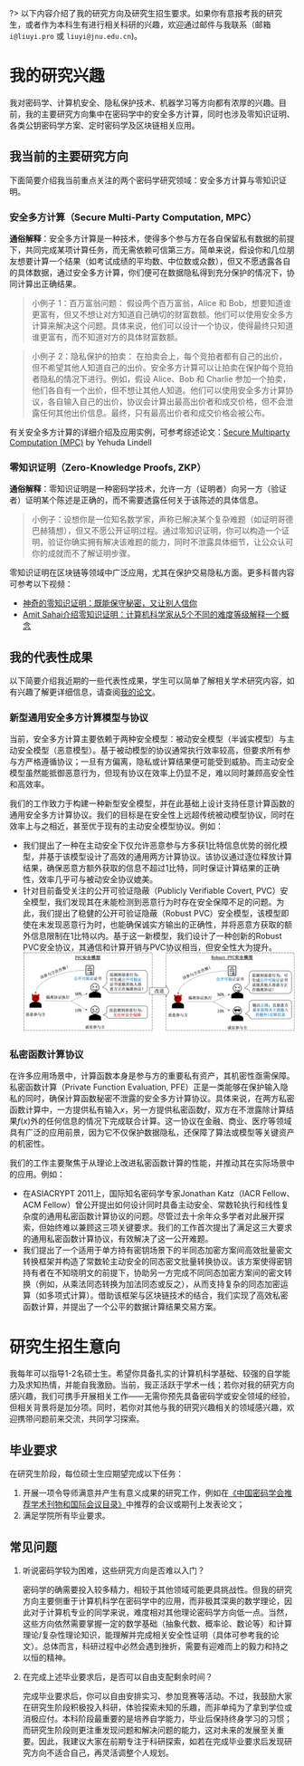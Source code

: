 ?> 以下内容介绍了我的研究方向及研究生招生要求。如果你有意报考我的研究生，或者作为本科生有进行相关科研的兴趣，欢迎通过邮件与我联系（邮箱 `i@liuyi.pro` 或 `liuyi@jnu.edu.cn`)。



# 我的研究兴趣
我对密码学、计算机安全、隐私保护技术、机器学习等方向都有浓厚的兴趣。目前，我的主要研究方向集中在密码学中的安全多方计算，同时也涉及零知识证明、各类公钥密码学方案、定时密码学及区块链相关应用。

## 我当前的主要研究方向

下面简要介绍我当前重点关注的两个密码学研究领域：安全多方计算与零知识证明。

### 安全多方计算（Secure Multi-Party Computation, MPC）
**通俗解释**：安全多方计算是一种技术，使得多个参与方在各自保留私有数据的前提下，共同完成某项计算任务，而无需依赖可信第三方。简单来说，假设你和几位朋友想要计算一个结果（如考试成绩的平均数、中位数或众数），但又不愿透露各自的具体数据，通过安全多方计算，你们便可在数据隐私得到充分保护的情况下，协同计算出正确结果。

> 小例子 1：百万富翁问题：
假设两个百万富翁，Alice 和 Bob，想要知道谁更富有，但又不想让对方知道自己确切的财富数额。他们可以使用安全多方计算来解决这个问题。具体来说，他们可以设计一个协议，使得最终只知道谁更富有，而不知道对方的具体财富数额。

> 小例子 2：隐私保护的拍卖：
在拍卖会上，每个竞拍者都有自己的出价，但不希望其他人知道自己的出价。安全多方计算可以让拍卖在保护每个竞拍者隐私的情况下进行。例如，假设 Alice、Bob 和 Charlie 参加一个拍卖，他们各自有一个出价，但不想让其他人知道。他们可以使用安全多方计算协议，各自输入自己的出价，协议会计算出最高出价者和成交价格，但不会泄露任何其他出价信息。最终，只有最高出价者和成交价格会被公布。

有关安全多方计算的详细介绍及应用实例，可参考综述论文：[Secure Multiparty Computation (MPC)](https://eprint.iacr.org/2020/300.pdf)  by Yehuda Lindell

### 零知识证明（Zero-Knowledge Proofs, ZKP）
**通俗解释**：零知识证明是一种密码学技术，允许一方（证明者）向另一方（验证者）证明某个陈述是正确的，而不需要透露任何关于该陈述的具体信息。


> 小例子：设想你是一位知名数学家，声称已解决某个复杂难题（如证明哥德巴赫猜想），但又不愿公开证明过程。通过零知识证明，你可以构造一个证明，验证你确实拥有解决该难题的能力，同时不泄露具体细节，让公众认可你的成就而不了解证明步骤。

零知识证明在区块链等领域中广泛应用，尤其在保护交易隐私方面。更多科普内容可参考以下视频：
- [神奇的零知识证明：既能保守秘密，又让别人信你](https://www.bilibili.com/video/BV1iacBebE1E)
- [Amit Sahai介绍零知识证明：计算机科学家从5个不同的难度等级解释一个概念](https://www.bilibili.com/video/BV1K3411E7p1)

## 我的代表性成果

以下简要介绍我近期的一些代表性成果，学生可以简单了解相关学术研究内容，如有兴趣了解更详细信息，请查阅[我的论文](/publications/?id=refereed-publications)。

### 新型通用安全多方计算模型与协议
当前，安全多方计算主要依赖于两种安全模型：被动安全模型（半诚实模型）与主动安全模型（恶意模型）。基于被动模型的协议通常执行效率较高，但要求所有参与方严格遵循协议；一旦有方偏离，隐私或计算结果便可能受到威胁。而主动安全模型虽然能抵御恶意行为，但现有协议在效率上仍显不足，难以同时兼顾高安全性和高效率。

我们的工作致力于构建一种新型安全模型，并在此基础上设计支持任意计算函数的通用安全多方计算协议。我们的目标是在安全性上远超传统被动模型协议，同时在效率上与之相近，甚至优于现有的主动安全模型协议。例如：
- 我们提出了一种在主动安全下仅允许恶意参与方多获1比特信息优势的弱化模型，并基于该模型设计了高效的通用两方计算协议。该协议通过逐位释放计算结果，确保恶意方额外获取的信息不超过1比特，同时保证计算结果的正确性，效率几乎可与被动安全协议媲美。
- 针对目前备受关注的公开可验证隐蔽（Publicly Verifiable Covert, PVC）安全模型，我们发现其在未能检测到恶意行为时存在安全保障不足的问题。为此，我们提出了稳健的公开可验证隐蔽（Robust PVC）安全模型，该模型即使在未发现恶意行为时，也能确保诚实方输出的正确性，并将恶意方获取的额外信息限制在1比特以内。基于这一新模型，我们设计了一种创新的Robust PVC安全协议，其通信和计算开销与PVC协议相当，但安全性大为提升。
![Robust PVC Security Model](./img/RobustPVC.jpg)


### 私密函数计算协议

在许多应用场景中，计算函数本身是参与方的重要私有资产，其机密性亟需保障。私密函数计算（Private Function Evaluation, PFE）正是一类能够在保护输入隐私的同时，确保计算函数秘密不泄露的安全多方计算协议。具体来说，在两方私密函数计算中，一方提供私有输入$x$，另一方提供私密函数$f$，双方在不泄露除计算结果$f(x)$外的任何信息的情况下完成联合计算。这一协议在金融、商业、医疗等领域具有广泛的应用前景，因为它不仅保护数据隐私，还保障了算法或模型等关键资产的机密性。

我们的工作主要聚焦于从理论上改进私密函数计算的性能，并推动其在实际场景中的应用。例如：
- 在ASIACRYPT 2011上，国际知名密码学专家Jonathan Katz（IACR Fellow、ACM Fellow）曾公开提出如何设计同时具备主动安全、常数轮执行和线性复杂度的通用私密函数计算协议的问题。尽管过去十余年众多学者对此展开探索，但始终难以兼顾这三项关键要求。我们的工作首次提出了满足这三大要求的通用私密函数计算协议，有效解决了这一公开难题。
- 我们提出了一个适用于单方持有密钥场景下的半同态加密方案间高效批量密文转换框架并构造了常数轮主动安全的同态密文批量转换协议。该方案使得密钥持有者在不知晓明文的前提下，协助另一方完成不同同态加密方案间的密文转换（例如，从乘法同态转换为加法同态或反之），从而支持复杂的同态加密运算（如多项式计算）。借助该框架与区块链技术的结合，我们实现了高效私密函数计算，并提出了一个公平的数据计算结果交易方案。


# 研究生招生意向
我每年可以指导1-2名硕士生。希望你具备扎实的计算机科学基础、较强的自学能力及求知热情，并能自我激励。当前，我正活跃于学术一线；若你对我的研究方向感兴趣，我们可携手开展相关工作——无需你预先具备密码学或安全领域的经验，但相关背景将是加分项。同时，若你对其他与我的研究兴趣相关的领域感兴趣，欢迎携带问题前来交流，共同学习探索。

## 毕业要求
在研究生阶段，每位硕士生应期望完成以下任务：
1. 开展一项令导师满意并产生有意义成果的研究工作，例如在[《中国密码学会推荐学术刊物和国际会议目录》](https://www.cacrnet.org.cn/site/content/1290.html)中推荐的会议或期刊上发表论文；
2. 满足学院所有毕业要求。

## 常见问题
1. 听说密码学较为困难，这些研究方向是否难以入门？

    密码学的确需要投入较多精力，相较于其他领域可能更具挑战性。但我的研究方向主要侧重于计算机科学在密码学中的应用，而非极其深奥的数学理论，因此对于计算机专业的同学来说，难度相对其他理论密码学方向低一点。当然，这些方向依然需要掌握一定的数学基础（抽象代数、概率论、数论等）和计算理论/复杂性理论知识，能理解并完成相关安全性证明（具体可参考我的论文）。总体而言，科研过程中必然会遇到挫折，需要有迎难而上的毅力和持之以恒的精神。

2. 在完成上述毕业要求后，是否可以自由支配剩余时间？

    完成毕业要求后，你可以自由安排实习、参加竞赛等活动。不过，我鼓励大家在研究生阶段积极投入科研，体验探索未知的乐趣，而非单纯为了拿到学位或消极应付。本科阶段最重要的是培养自学能力，毕业后保持终身学习的习惯；而研究生阶段则更注重发现问题和解决问题的能力，这对未来的发展至关重要。因此，我建议大家在前期专注于科研探索，如若在完成毕业要求后发现研究方向不适合自己，再灵活调整个人规划。



